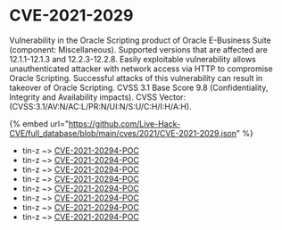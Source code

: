 # CVE-2021-2029

Vulnerability in the Oracle Scripting product of Oracle E-Business Suite (component: Miscellaneous). Supported versions that are affected are 12.1.1-12.1.3 and 12.2.3-12.2.8. Easily exploitable vulnerability allows unauthenticated attacker with network access via HTTP to compromise Oracle Scripting. Successful attacks of this vulnerability can result in takeover of Oracle Scripting. CVSS 3.1 Base Score 9.8 (Confidentiality, Integrity and Availability impacts). CVSS Vector: (CVSS:3.1/AV:N/AC:L/PR:N/UI:N/S:U/C:H/I:H/A:H).

{% embed url="https://github.com/Live-Hack-CVE/full_database/blob/main/cves/2021/CVE-2021-2029.json" %}


* tin-z ~> [CVE-2021-20294-POC](https://www.alice-snow.ru/2021/database/cve-2021-2029/cve-2021-20294-poc-tin-z)
* tin-z ~> [CVE-2021-20294-POC](https://www.alice-snow.ru/2021/database/cve-2021-2029/cve-2021-20294-poc-tin-z)
* tin-z ~> [CVE-2021-20294-POC](https://www.alice-snow.ru/2021/database/cve-2021-2029/cve-2021-20294-poc-tin-z)
* tin-z ~> [CVE-2021-20294-POC](https://www.alice-snow.ru/2021/database/cve-2021-2029/cve-2021-20294-poc-tin-z)
* tin-z ~> [CVE-2021-20294-POC](https://www.alice-snow.ru/2021/database/cve-2021-2029/cve-2021-20294-poc-tin-z)
* tin-z ~> [CVE-2021-20294-POC](https://www.alice-snow.ru/2021/database/cve-2021-2029/cve-2021-20294-poc-tin-z)
* tin-z ~> [CVE-2021-20294-POC](https://www.alice-snow.ru/2021/database/cve-2021-2029/cve-2021-20294-poc-tin-z)
* tin-z ~> [CVE-2021-20294-POC](https://www.alice-snow.ru/2021/database/cve-2021-2029/cve-2021-20294-poc-tin-z)